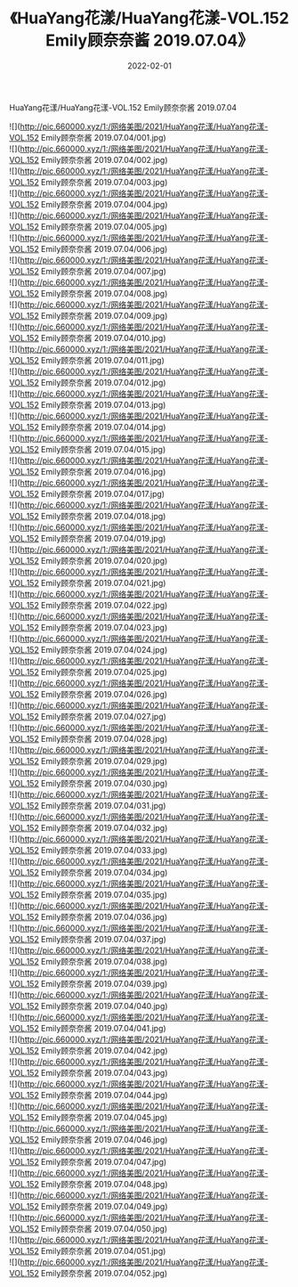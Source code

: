 ﻿---
layout: post
title:  《HuaYang花漾/HuaYang花漾-VOL.152 Emily顾奈奈酱 2019.07.04》
date:   2022-02-01
img: http://pic.660000.xyz/1:/网络美图/2021/HuaYang花漾/HuaYang花漾-VOL.152 Emily顾奈奈酱 2019.07.04/000.jpg
categories: [美女, 清纯, 唯美]
---

HuaYang花漾/HuaYang花漾-VOL.152 Emily顾奈奈酱 2019.07.04

 ![](http://pic.660000.xyz/1:/网络美图/2021/HuaYang花漾/HuaYang花漾-VOL.152 Emily顾奈奈酱 2019.07.04/001.jpg) <br>![](http://pic.660000.xyz/1:/网络美图/2021/HuaYang花漾/HuaYang花漾-VOL.152 Emily顾奈奈酱 2019.07.04/002.jpg) <br>![](http://pic.660000.xyz/1:/网络美图/2021/HuaYang花漾/HuaYang花漾-VOL.152 Emily顾奈奈酱 2019.07.04/003.jpg) <br>![](http://pic.660000.xyz/1:/网络美图/2021/HuaYang花漾/HuaYang花漾-VOL.152 Emily顾奈奈酱 2019.07.04/004.jpg) <br>![](http://pic.660000.xyz/1:/网络美图/2021/HuaYang花漾/HuaYang花漾-VOL.152 Emily顾奈奈酱 2019.07.04/005.jpg) <br>![](http://pic.660000.xyz/1:/网络美图/2021/HuaYang花漾/HuaYang花漾-VOL.152 Emily顾奈奈酱 2019.07.04/006.jpg) <br>![](http://pic.660000.xyz/1:/网络美图/2021/HuaYang花漾/HuaYang花漾-VOL.152 Emily顾奈奈酱 2019.07.04/007.jpg) <br>![](http://pic.660000.xyz/1:/网络美图/2021/HuaYang花漾/HuaYang花漾-VOL.152 Emily顾奈奈酱 2019.07.04/008.jpg) <br>![](http://pic.660000.xyz/1:/网络美图/2021/HuaYang花漾/HuaYang花漾-VOL.152 Emily顾奈奈酱 2019.07.04/009.jpg) <br>![](http://pic.660000.xyz/1:/网络美图/2021/HuaYang花漾/HuaYang花漾-VOL.152 Emily顾奈奈酱 2019.07.04/010.jpg) <br>![](http://pic.660000.xyz/1:/网络美图/2021/HuaYang花漾/HuaYang花漾-VOL.152 Emily顾奈奈酱 2019.07.04/011.jpg) <br>![](http://pic.660000.xyz/1:/网络美图/2021/HuaYang花漾/HuaYang花漾-VOL.152 Emily顾奈奈酱 2019.07.04/012.jpg) <br>![](http://pic.660000.xyz/1:/网络美图/2021/HuaYang花漾/HuaYang花漾-VOL.152 Emily顾奈奈酱 2019.07.04/013.jpg) <br>![](http://pic.660000.xyz/1:/网络美图/2021/HuaYang花漾/HuaYang花漾-VOL.152 Emily顾奈奈酱 2019.07.04/014.jpg) <br>![](http://pic.660000.xyz/1:/网络美图/2021/HuaYang花漾/HuaYang花漾-VOL.152 Emily顾奈奈酱 2019.07.04/015.jpg) <br>![](http://pic.660000.xyz/1:/网络美图/2021/HuaYang花漾/HuaYang花漾-VOL.152 Emily顾奈奈酱 2019.07.04/016.jpg) <br>![](http://pic.660000.xyz/1:/网络美图/2021/HuaYang花漾/HuaYang花漾-VOL.152 Emily顾奈奈酱 2019.07.04/017.jpg) <br>![](http://pic.660000.xyz/1:/网络美图/2021/HuaYang花漾/HuaYang花漾-VOL.152 Emily顾奈奈酱 2019.07.04/018.jpg) <br>![](http://pic.660000.xyz/1:/网络美图/2021/HuaYang花漾/HuaYang花漾-VOL.152 Emily顾奈奈酱 2019.07.04/019.jpg) <br>![](http://pic.660000.xyz/1:/网络美图/2021/HuaYang花漾/HuaYang花漾-VOL.152 Emily顾奈奈酱 2019.07.04/020.jpg) <br>![](http://pic.660000.xyz/1:/网络美图/2021/HuaYang花漾/HuaYang花漾-VOL.152 Emily顾奈奈酱 2019.07.04/021.jpg) <br>![](http://pic.660000.xyz/1:/网络美图/2021/HuaYang花漾/HuaYang花漾-VOL.152 Emily顾奈奈酱 2019.07.04/022.jpg) <br>![](http://pic.660000.xyz/1:/网络美图/2021/HuaYang花漾/HuaYang花漾-VOL.152 Emily顾奈奈酱 2019.07.04/023.jpg) <br>![](http://pic.660000.xyz/1:/网络美图/2021/HuaYang花漾/HuaYang花漾-VOL.152 Emily顾奈奈酱 2019.07.04/024.jpg) <br>![](http://pic.660000.xyz/1:/网络美图/2021/HuaYang花漾/HuaYang花漾-VOL.152 Emily顾奈奈酱 2019.07.04/025.jpg) <br>![](http://pic.660000.xyz/1:/网络美图/2021/HuaYang花漾/HuaYang花漾-VOL.152 Emily顾奈奈酱 2019.07.04/026.jpg) <br>![](http://pic.660000.xyz/1:/网络美图/2021/HuaYang花漾/HuaYang花漾-VOL.152 Emily顾奈奈酱 2019.07.04/027.jpg) <br>![](http://pic.660000.xyz/1:/网络美图/2021/HuaYang花漾/HuaYang花漾-VOL.152 Emily顾奈奈酱 2019.07.04/028.jpg) <br>![](http://pic.660000.xyz/1:/网络美图/2021/HuaYang花漾/HuaYang花漾-VOL.152 Emily顾奈奈酱 2019.07.04/029.jpg) <br>![](http://pic.660000.xyz/1:/网络美图/2021/HuaYang花漾/HuaYang花漾-VOL.152 Emily顾奈奈酱 2019.07.04/030.jpg) <br>![](http://pic.660000.xyz/1:/网络美图/2021/HuaYang花漾/HuaYang花漾-VOL.152 Emily顾奈奈酱 2019.07.04/031.jpg) <br>![](http://pic.660000.xyz/1:/网络美图/2021/HuaYang花漾/HuaYang花漾-VOL.152 Emily顾奈奈酱 2019.07.04/032.jpg) <br>![](http://pic.660000.xyz/1:/网络美图/2021/HuaYang花漾/HuaYang花漾-VOL.152 Emily顾奈奈酱 2019.07.04/033.jpg) <br>![](http://pic.660000.xyz/1:/网络美图/2021/HuaYang花漾/HuaYang花漾-VOL.152 Emily顾奈奈酱 2019.07.04/034.jpg) <br>![](http://pic.660000.xyz/1:/网络美图/2021/HuaYang花漾/HuaYang花漾-VOL.152 Emily顾奈奈酱 2019.07.04/035.jpg) <br>![](http://pic.660000.xyz/1:/网络美图/2021/HuaYang花漾/HuaYang花漾-VOL.152 Emily顾奈奈酱 2019.07.04/036.jpg) <br>![](http://pic.660000.xyz/1:/网络美图/2021/HuaYang花漾/HuaYang花漾-VOL.152 Emily顾奈奈酱 2019.07.04/037.jpg) <br>![](http://pic.660000.xyz/1:/网络美图/2021/HuaYang花漾/HuaYang花漾-VOL.152 Emily顾奈奈酱 2019.07.04/038.jpg) <br>![](http://pic.660000.xyz/1:/网络美图/2021/HuaYang花漾/HuaYang花漾-VOL.152 Emily顾奈奈酱 2019.07.04/039.jpg) <br>![](http://pic.660000.xyz/1:/网络美图/2021/HuaYang花漾/HuaYang花漾-VOL.152 Emily顾奈奈酱 2019.07.04/040.jpg) <br>![](http://pic.660000.xyz/1:/网络美图/2021/HuaYang花漾/HuaYang花漾-VOL.152 Emily顾奈奈酱 2019.07.04/041.jpg) <br>![](http://pic.660000.xyz/1:/网络美图/2021/HuaYang花漾/HuaYang花漾-VOL.152 Emily顾奈奈酱 2019.07.04/042.jpg) <br>![](http://pic.660000.xyz/1:/网络美图/2021/HuaYang花漾/HuaYang花漾-VOL.152 Emily顾奈奈酱 2019.07.04/043.jpg) <br>![](http://pic.660000.xyz/1:/网络美图/2021/HuaYang花漾/HuaYang花漾-VOL.152 Emily顾奈奈酱 2019.07.04/044.jpg) <br>![](http://pic.660000.xyz/1:/网络美图/2021/HuaYang花漾/HuaYang花漾-VOL.152 Emily顾奈奈酱 2019.07.04/045.jpg) <br>![](http://pic.660000.xyz/1:/网络美图/2021/HuaYang花漾/HuaYang花漾-VOL.152 Emily顾奈奈酱 2019.07.04/046.jpg) <br>![](http://pic.660000.xyz/1:/网络美图/2021/HuaYang花漾/HuaYang花漾-VOL.152 Emily顾奈奈酱 2019.07.04/047.jpg) <br>![](http://pic.660000.xyz/1:/网络美图/2021/HuaYang花漾/HuaYang花漾-VOL.152 Emily顾奈奈酱 2019.07.04/048.jpg) <br>![](http://pic.660000.xyz/1:/网络美图/2021/HuaYang花漾/HuaYang花漾-VOL.152 Emily顾奈奈酱 2019.07.04/049.jpg) <br>![](http://pic.660000.xyz/1:/网络美图/2021/HuaYang花漾/HuaYang花漾-VOL.152 Emily顾奈奈酱 2019.07.04/050.jpg) <br>![](http://pic.660000.xyz/1:/网络美图/2021/HuaYang花漾/HuaYang花漾-VOL.152 Emily顾奈奈酱 2019.07.04/051.jpg) <br>![](http://pic.660000.xyz/1:/网络美图/2021/HuaYang花漾/HuaYang花漾-VOL.152 Emily顾奈奈酱 2019.07.04/052.jpg) <br>